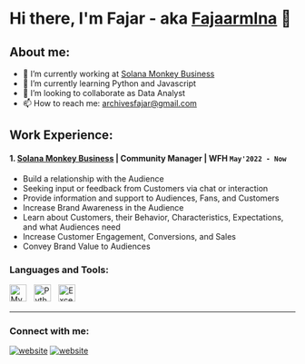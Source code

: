 # Hi there, I'm Fajar - aka [Fajaarmlna](https://instagram.com/fajaarmlna?igshid=YzgyMTM2MGM=) 👋
## About me:
- 💼 I’m currently working at [Solana Monkey Business](https://solanamonkey.business/)
- 🌱 I’m currently learning Python and Javascript
- 👯 I’m looking to collaborate as Data Analyst
- 📫 How to reach me: archivesfajar@gmail.com

## Work Experience:
#### 1. [Solana Monkey Business](https://solanamonkey.business/) | Community Manager | WFH `May'2022 - Now`
   - Build a relationship with the Audience
   - Seeking input or feedback from Customers via chat or interaction
   - Provide information and support to Audiences, Fans, and Customers
   - Increase Brand Awareness in the Audience
   - Learn about Customers, their Behavior, Characteristics, Expectations, and what Audiences need 
   - Increase Customer Engagement, Conversions, and Sales
   - Convey Brand Value to Audiences 

### Languages and Tools:

[<img align="left" alt="MySQL" width="30px" src="https://cdn.jsdelivr.net/gh/devicons/devicon/icons/mysql/mysql-original.svg" style="padding-right:10px;" />][webdev]
[<img align="left" alt="Python" width="30px" src="https://upload.wikimedia.org/wikipedia/commons/thumb/c/c3/Python-logo-notext.svg/110px-Python-logo-notext.svg.png?20100317150552" style="padding-right:10px;" />][webdev]
[<img align="left" alt="Excel" width="30px" src="https://is2-ssl.mzstatic.com/image/thumb/Purple126/v4/a8/fd/5a/a8fd5a84-c6f1-355f-3b9f-6e86598efaa3/XCEL.png/1200x630bb.png" style="padding-right:10px;" />][webdev]

<br />
<br />

---
### Connect with me:

[![website](./img/instagram-light.svg)](https://instagram.com/fajaarmlna#gh-light-mode-only)
[![website](./img/instagram-dark.svg)](https://instagram.com/fajaarmlna#gh-dark-mode-only)


[webdev]: https://github.com/archivesfajar/archivesfajar
